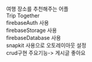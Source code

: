 여행 장소를 추천해주는 어플<br>
Trip Together <br>
firebaseAuth 사용 <br>
firebaseStorage 사용<br>
firebaseDatabase 사용<br>
snapkit 사용으로 오토레이아웃 설정<br>
crud구현
주요기능-> 게시글 좋아요 
